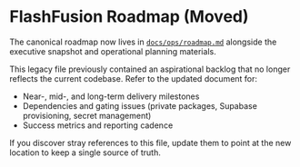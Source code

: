 # FlashFusion Roadmap (Moved)

The canonical roadmap now lives in [`docs/ops/roadmap.md`](../docs/ops/roadmap.md) alongside the executive snapshot and operational planning materials.

This legacy file previously contained an aspirational backlog that no longer reflects the current codebase. Refer to the updated document for:
- Near-, mid-, and long-term delivery milestones
- Dependencies and gating issues (private packages, Supabase provisioning, secret management)
- Success metrics and reporting cadence

If you discover stray references to this file, update them to point at the new location to keep a single source of truth.
